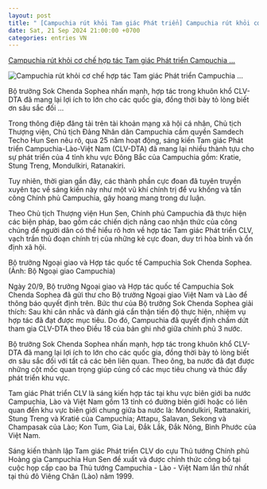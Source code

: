 ```yaml
---
layout: post
title: " [Campuchia rút khỏi Tam giác Phát triển] Campuchia rút khỏi cơ chế hợp tác Tam giác Phát triển Campuchia ..."
date: Sat, 21 Sep 2024 21:00:00 +0700
categories: entries VN
---
```

[Campuchia rút khỏi cơ chế hợp tác Tam giác Phát triển Campuchia ...](https://vov.vn/chinh-tri/campuchia-rut-khoi-co-che-hop-tac-tam-giac-phat-trien-campuchia-lao-viet-nam-post1122995.vov)

![Campuchia rút khỏi cơ chế hợp tác Tam giác Phát triển Campuchia ...](https://vov-media.emitech.vn/sites/default/files/styles/og_image/public/2024-09/bo_truong_ngoai_giao_va_hop_tac_quoc_te_campuchia_sok_chenda_sophea_anh_bo_ngoai_giao_cpc.jpg?v=1726934944)

Bộ trưởng Sok Chenda Sophea nhấn mạnh, hợp tác trong khuôn khổ CLV-DTA đã mang lại lợi ích to lớn cho các quốc gia, đồng thời bày tỏ lòng biết ơn sâu sắc đối ...

Trong thông điệp đăng tải trên tài khoản mạng xã hội cá nhân, Chủ tịch Thượng viện, Chủ tịch Đảng Nhân dân Campuchia cầm quyền Samdech Techo Hun Sen nêu rõ, qua 25 năm hoạt động, sáng kiến Tam giác Phát triển Campuchia-Lào-Việt Nam (CLV-DTA) đã mang lại nhiều thành tựu cho sự phát triển của 4 tỉnh khu vực Đông Bắc của Campuchia gồm: Kratie, Stung Treng, Mondulkiri, Ratanakiri.

Tuy nhiên, thời gian gần đây, các thành phần cực đoan đã tuyên truyền xuyên tạc về sáng kiến này như một vũ khí chính trị để vu khống và tấn công Chính phủ Campuchia, gây hoang mang trong dư luận.

Theo Chủ tịch Thượng viện Hun Sen, Chính phủ Campuchia đã thực hiện các biện pháp, bao gồm các chiến dịch nâng cao nhận thức của công chúng để người dân có thể hiểu rõ hơn về hợp tác Tam giác Phát triển CLV, vạch trần thủ đoạn chính trị của những kẻ cực đoan, duy trì hòa bình và ổn định xã hội.

Bộ trưởng Ngoại giao và Hợp tác quốc tế Campuchia Sok Chenda Sophea. (Ảnh: Bộ Ngoại giao Campuchia)

Ngày 20/9, Bộ trưởng Ngoại giao và Hợp tác quốc tế Campuchia Sok Chenda Sophea đã gửi thư cho Bộ trưởng Ngoại giao Việt Nam và Lào để thông báo quyết định trên. Bức thư của Bộ trưởng Sok Chenda Sophea giải thích: Sau khi cân nhắc và đánh giá cẩn thận tiến độ thực hiện, nhiệm vụ hợp tác đã đạt được mục tiêu. Do đó, Campuchia đã quyết định chấm dứt tham gia CLV-DTA theo Điều 18 của bản ghi nhớ giữa chính phủ 3 nước.

Bộ trưởng Sok Chenda Sophea nhấn mạnh, hợp tác trong khuôn khổ CLV-DTA đã mang lại lợi ích to lớn cho các quốc gia, đồng thời bày tỏ lòng biết ơn sâu sắc đối với tất cả các bên liên quan. Theo ông, ba nước đã đạt được những cột mốc quan trọng giúp củng cố các mục tiêu chung và thúc đẩy phát triển khu vực.

Tam giác Phát triển CLV là sáng kiến hợp tác tại khu vực biên giới ba nước Campuchia, Lào và Việt Nam gồm 13 tỉnh có đường biên giới hoặc có liên quan đến khu vực biên giới chung giữa ba nước là: Mondulkiri, Rattanakiri, Stung Treng và Kratié của Campuchia; Attapu, Salavan, Sekong và Champasak của Lào; Kon Tum, Gia Lai, Đắk Lắk, Đắk Nông, Bình Phước của Việt Nam.

Sáng kiến thành lập Tam giác Phát triển CLV do cựu Thủ tướng Chính phủ Hoàng gia Campuchia Hun Sen đề xuất và được chính thức công bố tại cuộc họp cấp cao ba Thủ tướng Campuchia - Lào - Việt Nam lần thứ nhất tại thủ đô Viêng Chăn (Lào) năm 1999.

